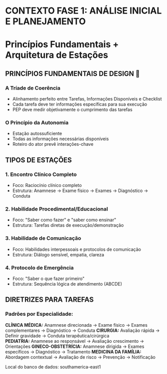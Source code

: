 # CONTEXTO FASE 1: ANÁLISE INICIAL E PLANEJAMENTO
# Princípios Fundamentais + Arquitetura de Estações

## PRINCÍPIOS FUNDAMENTAIS DE DESIGN 🎯

### A Tríade de Coerência
- Alinhamento perfeito entre Tarefas, Informações Disponíveis e Checklist
- Cada tarefa deve ter informações específicas para sua execução
- PEP deve medir objetivamente o cumprimento das tarefas

### O Princípio da Autonomia
- Estação autossuficiente
- Todas as informações necessárias disponíveis
- Roteiro do ator prevê interações-chave

## TIPOS DE ESTAÇÕES

### 1. Encontro Clínico Completo
- Foco: Raciocínio clínico completo
- Estrutura: Anamnese → Exame físico → Exames → Diagnóstico → Conduta

### 2. Habilidade Procedimental/Educacional  
- Foco: "Saber como fazer" e "saber como ensinar"
- Estrutura: Tarefas diretas de execução/demonstração

### 3. Habilidade de Comunicação
- Foco: Habilidades interpessoais e protocolos de comunicação
- Estrutura: Diálogo sensível, empatia, clareza

### 4. Protocolo de Emergência
- Foco: "Saber o que fazer primeiro"
- Estrutura: Sequência lógica de atendimento (ABCDE)

## DIRETRIZES PARA TAREFAS

### Padrões por Especialidade:
**CLÍNICA MÉDICA:** Anamnese direcionada → Exame físico → Exames complementares → Diagnóstico → Conduta
**CIRURGIA:** Avaliação rápida → Definir gravidade → Conduta terapêutica/cirúrgica  
**PEDIATRIA:** Anamnese ao responsável → Avaliação crescimento → Orientações
**GINECO-OBSTETRÍCIA:** Anamnese dirigida → Exames específicos → Diagnóstico → Tratamento
**MEDICINA DA FAMÍLIA:** Abordagem contextual → Avaliação de risco → Prevenção → Notificação

Local do banco de dados: southamerica-east1
